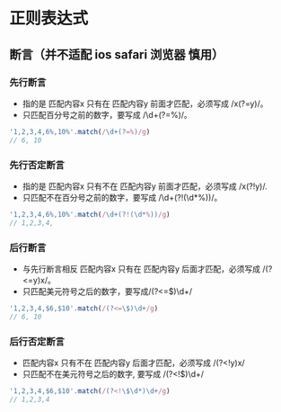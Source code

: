 # 正则表达式

## 断言（并不适配 ios safari 浏览器 慎用）

### 先行断言
  - 指的是 匹配内容x 只有在 匹配内容y 前面才匹配，必须写成 /x(?=y)/。
  - 只匹配百分号之前的数字，要写成 /\d+(?=%)/。

```javascript
'1,2,3,4,6%,10%'.match(/\d+(?=%)/g)
// 6, 10
```

### 先行否定断言
  - 指的是 匹配内容x 只有不在 匹配内容y 前面才匹配，必须写成 /x(?!y)/.
  - 只匹配不在百分号之前的数字，要写成 /\d+(?!(\d*%))/。

```javascript
'1,2,3,4,6%,10%'.match(/\d+(?!(\d*%))/g)
// 1,2,3,4,
```

### 后行断言
  - 与先行断言相反 匹配内容x 只有在 匹配内容y 后面才匹配，必须写成 /(?<=y)x/。
  - 只匹配美元符号之后的数字，要写成/(?<=\$)\d+/

```javascript
'1,2,3,4,$6,$10'.match(/(?<=\$)\d+/g)
// 6, 10
```

### 后行否定断言
  - 匹配内容x 只有不在 匹配内容y 后面才匹配，必须写成 /(?<!y)x/
  - 只匹配不在美元符号之后的数字, 要写成 /(?<!\$)\d+/
  
```javascript
'1,2,3,4,$6,$10'.match(/(?<!\$\d*)\d+/g)
// 1,2,3,4
```